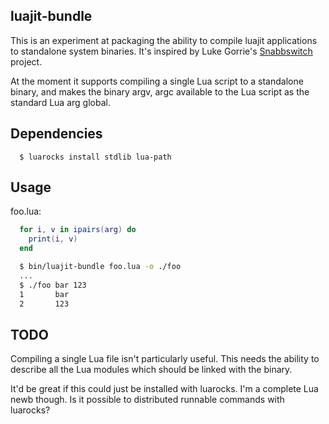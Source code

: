 ## luajit-bundle

This is an experiment at packaging the ability to compile luajit applications
to standalone system binaries. It's inspired by Luke Gorrie's
[Snabbswitch](https://github.com/SnabbCo/snabbswitch) project.

At the moment it supports compiling a single Lua script to a standalone binary,
and makes the binary argv, argc available to the Lua script as the standard Lua
arg global.

## Dependencies

```
  $ luarocks install stdlib lua-path
```

## Usage

foo.lua:

```lua
  for i, v in ipairs(arg) do
    print(i, v)
  end
```

```bash
  $ bin/luajit-bundle foo.lua -o ./foo
  ...
  $ ./foo bar 123
  1       bar
  2       123
```

## TODO

Compiling a single Lua file isn't particularly useful. This needs the ability
to describe all the Lua modules which should be linked with the binary.

It'd be great if this could just be installed with luarocks. I'm a complete Lua
newb though. Is it possible to distributed runnable commands with luarocks?
